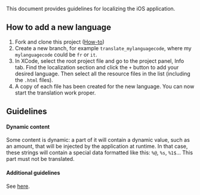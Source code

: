 This document provides guidelines for localizing the iOS application.

## How to add a new language

1. Fork and clone this project ([How-to](https://git-scm.com/book/en/v2/GitHub-Contributing-to-a-Project))
2. Create a new branch, for example `translate_mylanguagecode`, where my `mylanguagecode` could be `fr` or `it`.
3. In XCode, select the root project file and go to the project panel, Info tab. Find the localization section and click the `+` button to add your desired language. Then select all the resource files in the list (including the `.html` files).
4. A copy of each file has been created for the new language. You can now start the translation work proper.

## Guidelines

#### Dynamic content

Some content is dynamic: a part of it will contain a dynamic value, such as an amount, that will be injected by the application at runtime. In that case, these strings will contain a special data formatted like this: `%@`, `%s`, `%1$`... This part must not be translated.

#### Additional guidelines

See [here](https://github.com/ACINQ/phoenix/blob/master/TRANSLATION.md#general-considerations).